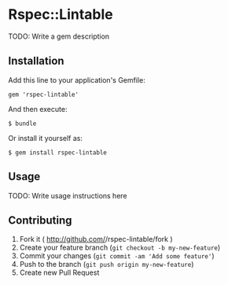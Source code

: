 # Rspec::Lintable

TODO: Write a gem description

## Installation

Add this line to your application's Gemfile:

    gem 'rspec-lintable'

And then execute:

    $ bundle

Or install it yourself as:

    $ gem install rspec-lintable

## Usage

TODO: Write usage instructions here

## Contributing

1. Fork it ( http://github.com/<my-github-username>/rspec-lintable/fork )
2. Create your feature branch (`git checkout -b my-new-feature`)
3. Commit your changes (`git commit -am 'Add some feature'`)
4. Push to the branch (`git push origin my-new-feature`)
5. Create new Pull Request
